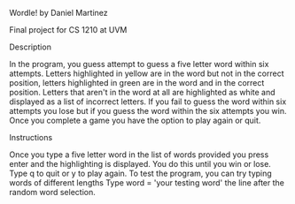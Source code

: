 Wordle! by Daniel Martinez

Final project for CS 1210 at UVM

Description

In the program, you guess attempt to guess a five letter word within six attempts.
Letters highlighted in yellow are in the word but not in the correct position, letters highlighted in green are in the word and in the correct position.
Letters that aren't in the word at all are highlighted as white and displayed as a list of incorrect letters.
If you fail to guess the word within six attempts you lose but if you guess the word within the six attempts you win.
Once you complete a game you have the option to play again or quit.

 
Instructions

Once you type a five letter word in the list of words provided you press enter and the highlighting is displayed.
You do this until you win or lose.
Type q to quit or y to play again.
To test the program, you can try typing words of different lengths
Type word = 'your testing word' the line after the random word selection.
